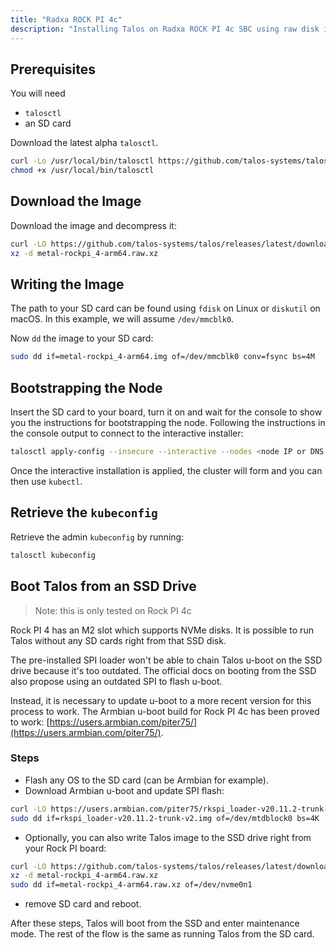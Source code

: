 ```yaml
---
title: "Radxa ROCK PI 4c"
description: "Installing Talos on Radxa ROCK PI 4c SBC using raw disk image."
---
```


## Prerequisites

You will need

- `talosctl`
- an SD card

Download the latest alpha `talosctl`.

```bash
curl -Lo /usr/local/bin/talosctl https://github.com/talos-systems/talos/releases/latest/download/talosctl-$(uname -s | tr "[:upper:]" "[:lower:]")-amd64
chmod +x /usr/local/bin/talosctl
```

## Download the Image

Download the image and decompress it:

```bash
curl -LO https://github.com/talos-systems/talos/releases/latest/download/metal-rockpi_4-arm64.raw.xz
xz -d metal-rockpi_4-arm64.raw.xz
```

## Writing the Image

The path to your SD card can be found using `fdisk` on Linux or `diskutil` on macOS.
In this example, we will assume `/dev/mmcblk0`.

Now `dd` the image to your SD card:

```bash
sudo dd if=metal-rockpi_4-arm64.img of=/dev/mmcblk0 conv=fsync bs=4M
```

## Bootstrapping the Node

Insert the SD card to your board, turn it on and wait for the console to show you the instructions for bootstrapping the node.
Following the instructions in the console output to connect to the interactive installer:

```bash
talosctl apply-config --insecure --interactive --nodes <node IP or DNS name>
```

Once the interactive installation is applied, the cluster will form and you can then use `kubectl`.

## Retrieve the `kubeconfig`

Retrieve the admin `kubeconfig` by running:

```bash
talosctl kubeconfig
```

## Boot Talos from an SSD Drive

> Note: this is only tested on Rock PI 4c

Rock PI 4 has an M2 slot which supports NVMe disks.
It is possible to run Talos without any SD cards right from that SSD disk.

The pre-installed SPI loader won't be able to chain Talos u-boot on the SSD drive because it's too outdated.
The official docs on booting from the SSD also propose using an outdated SPI to flash u-boot.

Instead, it is necessary to update u-boot to a more recent version for this process to work.
The Armbian u-boot build for Rock PI 4c has been proved to work: [https://users.armbian.com/piter75/](https://users.armbian.com/piter75/).

### Steps

- Flash any OS to the SD card (can be Armbian for example).
- Download Armbian u-boot and update SPI flash:

```bash
curl -LO https://users.armbian.com/piter75/rkspi_loader-v20.11.2-trunk-v2.img
sudo dd if=rkspi_loader-v20.11.2-trunk-v2.img of=/dev/mtdblock0 bs=4K
```

- Optionally, you can also write Talos image to the SSD drive right from your Rock PI board:

```bash
curl -LO https://github.com/talos-systems/talos/releases/latest/download/metal-rockpi_4-arm64.raw.xz
xz -d metal-rockpi_4-arm64.raw.xz
sudo dd if=metal-rockpi_4-arm64.raw.xz of=/dev/nvme0n1
```

- remove SD card and reboot.

After these steps, Talos will boot from the SSD and enter maintenance mode.
The rest of the flow is the same as running Talos from the SD card.
